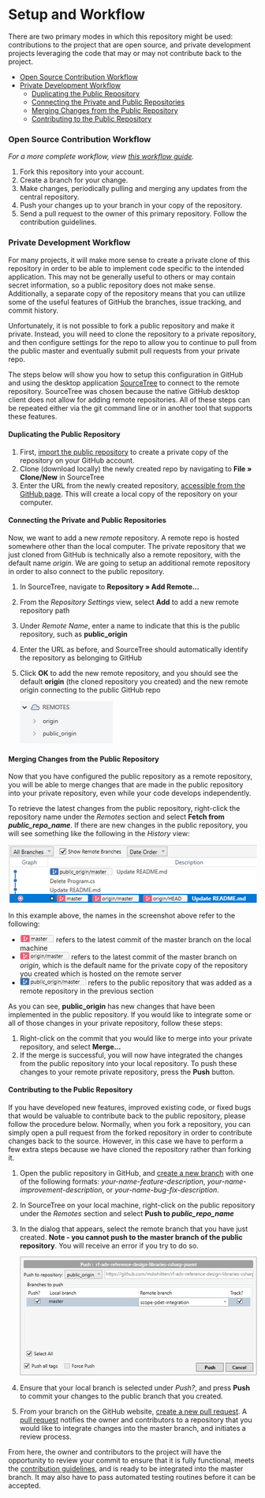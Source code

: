 # Setup and Workflow

There are two primary modes in which this repository might be used: contributions to the project that are open source, and private development projects leveraging the code that may or may not contribute back to the project.

+ [Open Source Contribution Workflow](#open-source-contribution-workflow)
+ [Private Development Workflow](#private-development-workflow)
	- [Duplicating the Public Repository](#duplicating-the-public-repository)
	- [Connecting the Private and Public Repositories](#connecting-the-private-and-public-repositories)
	- [Merging Changes from the Public Repository](#merging-changes-from-the-public-repository)
	- [Contributing to the Public Repository](#contributing-to-the-public-repository)



### Open Source Contribution Workflow

*For a more complete workflow, view [this workflow guide](https://decibel.ni.com/content/docs/DOC-37417).*

1. Fork this repository into your account.
2. Create a branch for your change.
3. Make changes, periodically pulling and merging any updates from the central repository.
4. Push your changes up to your branch in your copy of the repository.
5. Send a pull request to the owner of this primary repository. Follow the contribution guidelines.



### Private Development Workflow

For many projects, it will make more sense to create a private clone of this repository in order to be able to implement code specific to the intended application. This may not be generally useful to others or may contain secret information, so a public repository does not make sense. Additionally, a separate copy of the repository means that you can utilize some of the useful features of GitHub the branches, issue tracking, and commit history.

Unfortunately, it is not possible to fork a public repository and make it private. Instead, you will need to clone the repository to a private repository, and then configure settings for the repo to allow you to continue to pull from the public master and eventually submit pull requests from your private repo.

The steps below will show you how to setup this configuration in GitHub and using the desktop application [SourceTree](https://www.sourcetreeapp.com/) to connect to the remote repository. SourceTree was chosen because the native GitHub desktop client does not allow for adding remote repositories. All of these steps can be repeated either via the git command line or in another tool that supports these features.

#### Duplicating the Public Repository

1. First, [import the public repository](https://help.github.com/en/articles/importing-a-repository-with-github-importer) to create a private copy of the repository on your GitHub account.
2. Clone (download locally) the newly created repo by navigating to **File » Clone/New** in SourceTree
3. Enter the URL from the newly created repository, [accessible from the GitHub page](https://help.github.com/en/articles/which-remote-url-should-i-use). This will create a local copy of the repository on your computer.

#### Connecting the Private and Public Repositories

Now, we want to add a new *remote* repository. A remote repo is hosted somewhere other than the local computer. The private repository that we just cloned from GitHub is technically also a remote repository, with the default name *origin*. We are going to setup an additional remote repository in order to also connect to the public repository. 

1. In SourceTree, navigate to **Repository » Add Remote...** 
2. From the *Repository Settings* view, select **Add** to add a new remote repository path
3. Under *Remote Name*, enter a name to indicate that this is the public repository, such as **public_origin**
4. Enter the URL as before, and SourceTree should automatically identify the repository as belonging to GitHub 
5. Click **OK** to add the new remote repository, and you should see the default **origin** (the cloned repository you created) and the new remote origin connecting to the public GitHub repo
   
   ![Remotes View](/images/SETUP/remote_view.png)

#### Merging Changes from the Public Repository

Now that you have configured the public repository as a remote repository, you will be able to merge changes that are made in the public repository into your private repository, even while your code develops independently.

To retrieve the latest changes from the public repository, right-click the repository name under the *Remotes* section and select **Fetch from *public_repo_name***. If there are new changes in the public repository, you will see something like the following in the *History* view:

![History View with Public Changes](/images/SETUP/sync_remote.png)

In this example above, the names in the screenshot above refer to the following:

- ![Master](images/SETUP/master.png) refers to the latest commit of the master branch on the local machine
- ![origin/master](images/SETUP/origin-master.png) refers to the latest commit of the master branch on *origin*, which is the default name for the private copy of the repository you created which is  hosted on the remote server
- ![public_origin/master](images/SETUP/public-origin-master.png) refers to the public repository that was added as a remote repository in the previous section

As you can see, **public_origin** has new changes that have been implemented in the public repository. If you would like to integrate some or all of those changes in your private repository, follow these steps:

1. Right-click on the commit that you would like to merge into your private repository, and select **Merge...**
2. If the merge is successful, you will now have integrated the changes from the public repository into your local repository. To push these changes to your remote private repository, press the **Push** button.

#### Contributing to the Public Repository

If you have developed new features, improved existing code, or fixed bugs that would be valuable to contribute back to the public repository, please follow the procedure below. Normally, when you fork a repository, you can simply open a pull request from the forked repository in order to contribute changes back to the source. However, in this case we have to perform a few extra steps because we have cloned the repository rather than forking it.

1. Open the public repository in GitHub, and [create a new branch](https://help.github.com/en/articles/creating-and-deleting-branches-within-your-repository) with one of the following formats: *your-name-feature-description*, *your-name-improvement-description*, or *your-name-bug-fix-description*.

2. In SourceTree on your local machine, right-click on the public repository under the *Remotes* section and select **Push to *public_repo_name***

3. In the dialog that appears, select the remote branch that you have just created. **Note - you cannot push to the master branch of the public repository**. You will receive an error if you try to do so.

   ![Push to Public Branch](images/SETUP/push_to_public.png)

4. Ensure that your local branch is selected under *Push?*, and press **Push** to commit your changes to the public branch that you created.

5. From your branch on the GitHub website, [create a new pull request](https://help.github.com/en/desktop/contributing-to-projects/creating-a-pull-request). A [pull request](https://help.github.com/en/articles/about-pull-requests) notifies the owner and contributors to a repository that you would like to integrate changes into the master branch, and initiates a review process.

From here, the owner and contributors to the project will have the opportunity to review your commit to ensure that it is fully functional, meets the [contribution guidelines](Contributing.md), and is ready to be integrated into the master branch. It may also have to pass automated testing routines before it can be accepted.
